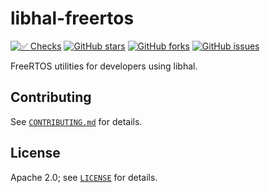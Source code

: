 # libhal-freertos

[![✅ Checks](https://github.com/libhal/libhal-freertos/actions/workflows/ci.yml/badge.svg)](https://github.com/libhal/libhal-freertos/actions/workflows/ci.yml)
[![GitHub stars](https://img.shields.io/github/stars/libhal/libhal-freertos.svg)](https://github.com/libhal/libhal-freertos/stargazers)
[![GitHub forks](https://img.shields.io/github/forks/libhal/libhal-freertos.svg)](https://github.com/libhal/libhal-freertos/network)
[![GitHub issues](https://img.shields.io/github/issues/libhal/libhal-freertos.svg)](https://github.com/libhal/libhal-freertos/issues)

FreeRTOS utilities for developers using libhal.

## Contributing

See [`CONTRIBUTING.md`](CONTRIBUTING.md) for details.

## License

Apache 2.0; see [`LICENSE`](LICENSE) for details.
